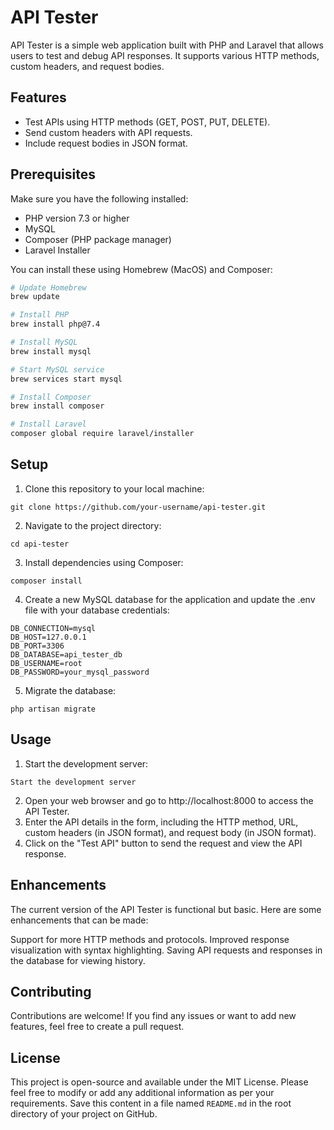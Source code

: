 # API Tester

API Tester is a simple web application built with PHP and Laravel that allows users to test and debug API responses. It supports various HTTP methods, custom headers, and request bodies.

## Features

- Test APIs using HTTP methods (GET, POST, PUT, DELETE).
- Send custom headers with API requests.
- Include request bodies in JSON format.

## Prerequisites

Make sure you have the following installed:

- PHP version 7.3 or higher
- MySQL
- Composer (PHP package manager)
- Laravel Installer

You can install these using Homebrew (MacOS) and Composer:

```bash
# Update Homebrew
brew update

# Install PHP
brew install php@7.4

# Install MySQL
brew install mysql

# Start MySQL service
brew services start mysql

# Install Composer
brew install composer

# Install Laravel
composer global require laravel/installer

```

## Setup
1. Clone this repository to your local machine:
```
git clone https://github.com/your-username/api-tester.git
```
2. Navigate to the project directory:
```
cd api-tester
```
3. Install dependencies using Composer:
```
composer install
```
4. Create a new MySQL database for the application and update the .env file with your database credentials:
```
DB_CONNECTION=mysql
DB_HOST=127.0.0.1
DB_PORT=3306
DB_DATABASE=api_tester_db
DB_USERNAME=root
DB_PASSWORD=your_mysql_password
```
5. Migrate the database:
```
php artisan migrate
```

## Usage
1. Start the development server:
```
Start the development server
```
2. Open your web browser and go to http://localhost:8000 to access the API Tester.
3. Enter the API details in the form, including the HTTP method, URL, custom headers (in JSON format), and request body (in JSON format).
4. Click on the "Test API" button to send the request and view the API response.

## Enhancements

The current version of the API Tester is functional but basic. Here are some enhancements that can be made:

Support for more HTTP methods and protocols.
Improved response visualization with syntax highlighting.
Saving API requests and responses in the database for viewing history.

## Contributing

Contributions are welcome! If you find any issues or want to add new features, feel free to create a pull request.

## License

This project is open-source and available under the MIT License.
Please feel free to modify or add any additional information as per your requirements. Save this content in a file named `README.md` in the root directory of your project on GitHub.
